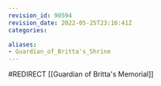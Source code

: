```yaml
---
revision_id: 90594
revision_date: 2022-05-25T23:16:41Z
categories:

aliases:
- Guardian_of_Britta's_Shrine
---
```


#REDIRECT [[Guardian of Britta's Memorial]]